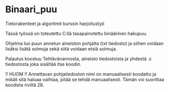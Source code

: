 # Binaari_puu
Tietorakenteet ja algoritmit kurssin harjoitustyö

Tässä työssä on toteutettu C:llä tasapainotettu binäärinen hakupuu.

Ohjelma luo puun annetun aineiston pohjalta (txt tiedosto) ja siihen voidaan lisäksi lisätä solmuja
sekä siitä voidaan etsiä solmuja.

Palautus koostuu Tehtävänannosta, aineisto tiedostoista ja yhdestä .c tiedostosta joka sisältää itse koodin.


!! HUOM !!
Annettavan pohjatiedoston nimi on manuaalisesti koodattu ja mikäli sitä haluaa vaihtaa, pitää se tehdä manuaalisesti.
Tämän voi suorittaa koodista riviltä 28.
